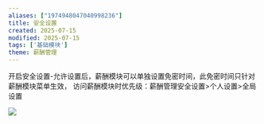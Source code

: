 ```yaml
---
aliases: ["1974948047040998236"]
title: 安全设置
created: 2025-07-15
modified: 2025-07-15
tags: ['基础模块']
theme: 薪酬管理
---
```


开启安全设置-允许设置后，薪酬模块可以单独设置免密时间，此免密时间只针对薪酬模块菜单生效， 访问薪酬模块时优先级：薪酬管理安全设置>个人设置>全局设置

![](730fb664451373e82639e4102d5787c7.jpg)